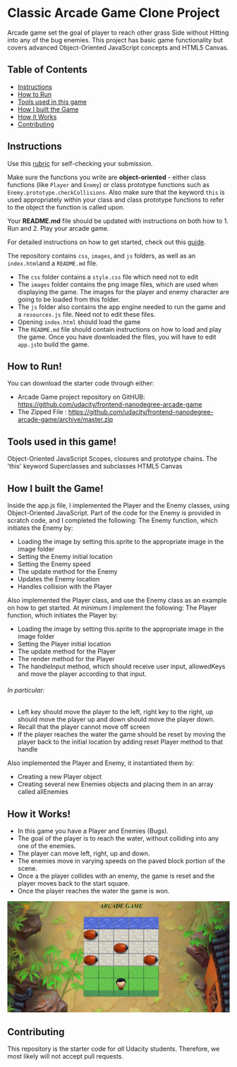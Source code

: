 # Classic Arcade Game Clone Project
Arcade game set the goal of player to reach other grass Side without Hitting into any of the bug enemies. This project has basic game functionality but covers advanced Object-Oriented JavaScript concepts and HTML5 Canvas.

## Table of Contents

-   [Instructions](#instructions)
-   [How to Run](#howtorun)
-   [Tools used in this game](#toolsusedinthisgame)
-   [How I built the Game](#howibuiltthegame)
-   [ How it Works](#howitworks)
-   [Contributing](#contributing)

## Instructions

Use this [rubric](https://review.udacity.com/#!/rubrics/15/view) for self-checking your submission.

Make sure the functions you write are **object-oriented** - either class functions (like `Player` and `Enemy`) or class prototype functions such as `Enemy.prototype.checkCollisions`. Also make sure that the keyword `this` is used appropriately within your class and class prototype functions to refer to the object the function is called upon.

Your **README.md** file should be updated with instructions on both how to 1. Run and 2. Play your arcade game.

For detailed instructions on how to get started, check out this [guide](https://docs.google.com/document/d/1v01aScPjSWCCWQLIpFqvg3-vXLH2e8_SZQKC8jNO0Dc/pub?embedded=true).

 The repository contains `css`, `images`, and `js` folders, as well as an `index.html`and a `README.md` file.
* The `css` folder contains a `style.css` file which need not to edit
* The `images` folder contains the png image files, which are used when displaying the game. The images for the player and enemy character are going to be loaded from this folder.
* The `js` folder also contains the app engine needed to run the game and a `resources.js` file.  Need not to edit these files.
* Opening `index.html` should load the game
* The `README.md` file should contain instructions on how to load and play the game.
Once you have downloaded the files, you will have to edit `app.js`to build the game.


## How to Run!
You can download the starter code through either:
-   Arcade Game project repository on GitHUB: <https://github.com/udacity/frontend-nanodegree-arcade-game>
-   The Zipped File : <https://github.com/udacity/frontend-nanodegree-arcade-game/archive/master.zip>

## Tools used in this game!
Object-Oriented JavaScript Scopes, closures and prototype chains. The 'this' keyword Superclasses and subclasses HTML5 Canvas

## How I built the Game!
Inside the app.js file, I implemented the Player and the Enemy classes, using Object-Oriented JavaScript. Part of the code for the Enemy is provided in scratch code, and I completed the following:
The Enemy function, which initiates the Enemy by:
* Loading the image by setting this.sprite to the appropriate image in the image folder
* Setting the Enemy initial location
* Setting the Enemy speed
* The update method for the Enemy
* Updates the Enemy location
* Handles collision with the Player

Also implemented the Player class, and use the Enemy class as an example on how to get started. At minimum I implement the following:
The Player function, which initiates the Player by:
* Loading the image by setting this.sprite to the appropriate image in the image folder
* Setting the Player initial location
* The update method for the Player
* The render method for the Player
* The handleInput method, which should receive user input, allowedKeys  and move the player according to that input.
###### In particular:
* Left key should move the player to the left, right key to the right, up should move the player up and down should move the player down.
* Recall that the player cannot move off screen
* If the player reaches the water the game should be reset by moving the player back to the initial location by adding reset Player method to that handle

Also implemented the Player and Enemy, it instantiated them by:
* Creating a new Player object
* Creating several new Enemies objects and placing them in an array called allEnemies

## How it Works!
* In this game you have a Player and Enemies (Bugs).
* The goal of the player is to reach the water, without colliding into any one of the enemies.
* The player can move left, right, up and down.
* The enemies move in varying speeds on the paved block portion of the scene.
* Once a the player collides with an enemy, the game is reset and the player moves back to the start square.
* Once the player reaches the water the game is won.

![Image](https://github.com/UshasriMavuri1999/Arcade-Game/blob/master/images/screenshot.png)


## Contributing

This repository is the starter code for _all_ Udacity students. Therefore, we most likely will not accept pull requests.

